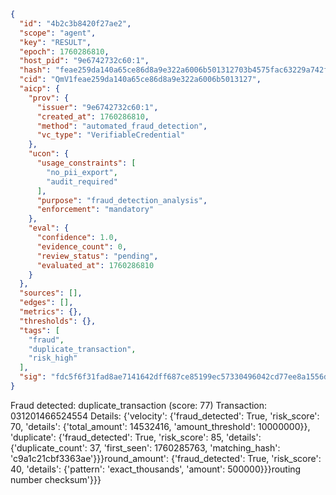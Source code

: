```json
{
  "id": "4b2c3b8420f27ae2",
  "scope": "agent",
  "key": "RESULT",
  "epoch": 1760286810,
  "host_pid": "9e6742732c60:1",
  "hash": "feae259da140a65ce86d8a9e322a6006b501312703b4575fac63229a742f1732",
  "cid": "QmV1feae259da140a65ce86d8a9e322a6006b5013127",
  "aicp": {
    "prov": {
      "issuer": "9e6742732c60:1",
      "created_at": 1760286810,
      "method": "automated_fraud_detection",
      "vc_type": "VerifiableCredential"
    },
    "ucon": {
      "usage_constraints": [
        "no_pii_export",
        "audit_required"
      ],
      "purpose": "fraud_detection_analysis",
      "enforcement": "mandatory"
    },
    "eval": {
      "confidence": 1.0,
      "evidence_count": 0,
      "review_status": "pending",
      "evaluated_at": 1760286810
    }
  },
  "sources": [],
  "edges": [],
  "metrics": {},
  "thresholds": {},
  "tags": [
    "fraud",
    "duplicate_transaction",
    "risk_high"
  ],
  "sig": "fdc5f6f31fad8ae7141642dff687ce85199ec57330496042cd77ee8a1556d565"
}
```

Fraud detected: duplicate_transaction (score: 77)
Transaction: 031201466524554
Details: {'velocity': {'fraud_detected': True, 'risk_score': 70, 'details': {'total_amount': 14532416, 'amount_threshold': 10000000}}, 'duplicate': {'fraud_detected': True, 'risk_score': 85, 'details': {'duplicate_count': 37, 'first_seen': 1760285763, 'matching_hash': 'c9a1c21cbf3363ae'}}}round_amount': {'fraud_detected': True, 'risk_score': 40, 'details': {'pattern': 'exact_thousands', 'amount': 500000}}}routing number checksum'}}}